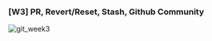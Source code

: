 ### [W3] PR, Revert/Reset, Stash, Github Community

![git_week3](https://user-images.githubusercontent.com/17975647/167287328-5aac279f-5b5b-4455-b203-88d1af810960.jpg)

